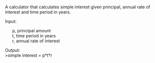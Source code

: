 A calculator that calculates simple interest given principal, annual rate of interest and time period in years.<br />

Input:<br />
<ul>
    p, principal amount<br />
    t, time period in years<br />
    r, annual rate of interest<br />
</ul>
Output:<br />
>simple interest = p*t*r
